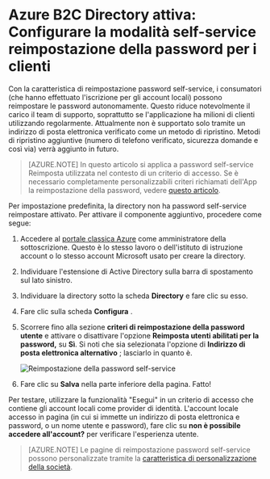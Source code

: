 <properties
    pageTitle="Azure B2C Directory attiva: La reimpostazione della password self-service | Microsoft Azure"
    description="Un argomento illustra come configurare la modalità self-service reimpostazione della password per i clienti in Azure Active Directory B2C"
    services="active-directory-b2c"
    documentationCenter=""
    authors="swkrish"
    manager="mbaldwin"
    editor="curtand"/>

<tags
    ms.service="active-directory-b2c"
    ms.workload="identity"
    ms.tgt_pltfrm="na"
    ms.devlang="na"
    ms.topic="article"
    ms.date="07/24/2016"
    ms.author="swkrish"/>


# <a name="azure-active-directory-b2c-set-up-self-service-password-reset-for-your-consumers"></a>Azure B2C Directory attiva: Configurare la modalità self-service reimpostazione della password per i clienti

Con la caratteristica di reimpostazione password self-service, i consumatori (che hanno effettuato l'iscrizione per gli account locali) possono reimpostare le password autonomamente. Questo riduce notevolmente il carico il team di supporto, soprattutto se l'applicazione ha milioni di clienti utilizzando regolarmente. Attualmente non è supportato solo tramite un indirizzo di posta elettronica verificato come un metodo di ripristino. Metodi di ripristino aggiuntive (numero di telefono verificato, sicurezza domande e così via) verrà aggiunto in futuro.

> [AZURE.NOTE]
In questo articolo si applica a password self-service Reimposta utilizzata nel contesto di un criterio di accesso. Se è necessario completamente personalizzabili criteri richiamati dell'App la reimpostazione della password, vedere [questo articolo](./active-directory-b2c-reference-policies.md#create-a-password-reset-policy).

Per impostazione predefinita, la directory non ha password self-service reimpostare attivato. Per attivare il componente aggiuntivo, procedere come segue:

1. Accedere al [portale classica Azure](https://manage.windowsazure.com/) come amministratore della sottoscrizione. Questo è lo stesso lavoro o dell'istituto di istruzione account o lo stesso account Microsoft usato per creare la directory.
2. Individuare l'estensione di Active Directory sulla barra di spostamento sul lato sinistro.
3. Individuare la directory sotto la scheda **Directory** e fare clic su esso.
4. Fare clic sulla scheda **Configura** .
5. Scorrere fino alla sezione **criteri di reimpostazione della password utente** e attivare o disattivare l'opzione **Reimposta utenti abilitati per la password,** su **Sì**. Si noti che sia selezionata l'opzione di **Indirizzo di posta elettronica alternativo** ; lasciarlo in quanto è.

    ![Reimpostazione della password self-service](./media/active-directory-b2c-reference-sspr/sspr.png)

6. Fare clic su **Salva** nella parte inferiore della pagina. Fatto!

Per testare, utilizzare la funzionalità "Esegui" in un criterio di accesso che contiene gli account locali come provider di identità. L'account locale accesso in pagina (in cui si immette un indirizzo di posta elettronica e password, o un nome utente e password), fare clic su **non è possibile accedere all'account?** per verificare l'esperienza utente.

> [AZURE.NOTE]
Le pagine di reimpostazione password self-service possono personalizzate tramite la [caratteristica di personalizzazione della società](../active-directory/active-directory-add-company-branding.md).
